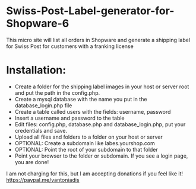# Swiss-Post-Label-generator-for-Shopware-6
This micro site will list all orders in Shopware and generate a shipping label for Swiss Post for customers with a franking license

# Installation:
- Create a folder for the shipping label images in your host or server root and put the path in the config.php.
- Create a mysql database with the name you put in the database_login.php file
- Create a table called users with the fields: username, password
- Insert a username and password to the table
- Edit files: config.php, database.php and database_login.php, put your credentials and save.
- Upload all files and folders to a folder on your host or server
- OPTIONAL: Create a subdomain like labes.yourshop.com 
- OPTIONAL: Point the root of your subdomain to that folder
- Point your browser to the folder or subdomain. If you see a login page, you are done!

I am not charging for this, but I am accepting donations if you feel like it! https://paypal.me/vantoniadis
